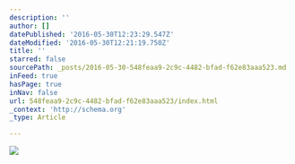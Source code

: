 ```yaml
---
description: ''
author: []
datePublished: '2016-05-30T12:23:29.547Z'
dateModified: '2016-05-30T12:21:19.750Z'
title: ''
starred: false
sourcePath: _posts/2016-05-30-548feaa9-2c9c-4482-bfad-f62e83aaa523.md
inFeed: true
hasPage: true
inNav: false
url: 548feaa9-2c9c-4482-bfad-f62e83aaa523/index.html
_context: 'http://schema.org'
_type: Article

---
```

![](https://the-grid-user-content.s3-us-west-2.amazonaws.com/350148b4-22a4-4f34-9547-564d7e32222e.jpg)
